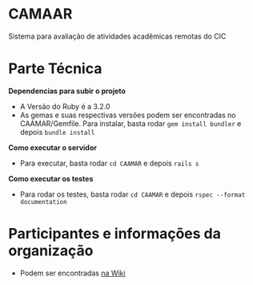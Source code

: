 # CAMAAR

Sistema para avaliação de atividades acadêmicas remotas do CIC

# Parte Técnica
**Dependencias para subir o projeto**
- A Versão do Ruby é a 3.2.0
- As gemas e suas respectivas versões podem ser encontradas no CAAMAR/Gemfile. Para instalar, basta rodar `gem install bundler` e depois `bundle install`

**Como executar o servidor**
- Para executar, basta rodar `cd CAAMAR` e depois `rails s`

**Como executar os testes**
- Para rodar os testes, basta rodar `cd CAAMAR` e depois `rspec --format documentation`

# Participantes e informações da organização
- Podem ser encontradas [na Wiki](https://github.com/wallacelw/CAMAAR/wiki/Organiza%C3%A7%C3%A3o)